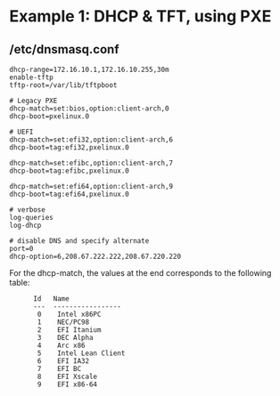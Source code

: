 # Example 1: DHCP & TFT, using PXE

## /etc/dnsmasq.conf
```
dhcp-range=172.16.10.1,172.16.10.255,30m
enable-tftp
tftp-root=/var/lib/tftpboot

# Legacy PXE
dhcp-match=set:bios,option:client-arch,0
dhcp-boot=pxelinux.0

# UEFI
dhcp-match=set:efi32,option:client-arch,6
dhcp-boot=tag:efi32,pxelinux.0

dhcp-match=set:efibc,option:client-arch,7
dhcp-boot=tag:efibc,pxelinux.0

dhcp-match=set:efi64,option:client-arch,9
dhcp-boot=tag:efi64,pxelinux.0

# verbose
log-queries
log-dhcp

# disable DNS and specify alternate
port=0
dhcp-option=6,208.67.222.222,208.67.220.220
```

For the dhcp-match, the values at the end corresponds to the following table:
```
      Id   Name
      ---  -----------------
       0    Intel x86PC
       1    NEC/PC98
       2    EFI Itanium
       3    DEC Alpha
       4    Arc x86
       5    Intel Lean Client
       6    EFI IA32
       7    EFI BC
       8    EFI Xscale
       9    EFI x86-64
```
